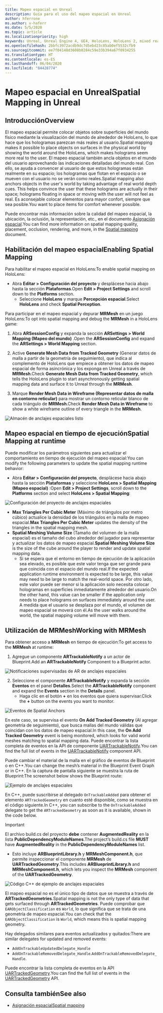 ```yaml
---
title: Mapeo espacial en Unreal
description: Guía para el uso del mapeo espacial en Unreal
author: hferrone
ms.author: v-haferr
ms.date: 5/5/2020
ms.topic: article
ms.localizationpriority: high
keywords: Unreal, Unreal Engine 4, UE4, HoloLens, HoloLens 2, mixed reality, development, features, documentation, guides, holograms, spatial mapping
ms.openlocfilehash: 2bbfc3972acdb9dc7d5ebd23c85ab0ef5532cfb9
ms.sourcegitcommit: ee7f04148d3608b0284c59e33b394a67f0934255
ms.translationtype: HT
ms.contentlocale: es-ES
ms.lasthandoff: 06/04/2020
ms.locfileid: "84428774"
---
```

# <a name="spatial-mapping-in-unreal"></a><span data-ttu-id="03188-104">Mapeo espacial en Unreal</span><span class="sxs-lookup"><span data-stu-id="03188-104">Spatial Mapping in Unreal</span></span>

## <a name="overview"></a><span data-ttu-id="03188-105">Introducción</span><span class="sxs-lookup"><span data-stu-id="03188-105">Overview</span></span>
<span data-ttu-id="03188-106">El mapeo espacial permite colocar objetos sobre superficies del mundo físico mediante la visualización del mundo de alrededor de HoloLens, lo que hace que los hologramas parezcan más reales al usuario.</span><span class="sxs-lookup"><span data-stu-id="03188-106">Spatial mapping makes it possible to place objects on surfaces in the physical world by showing the world around the HoloLens, which makes holograms seem more real to the user.</span></span> <span data-ttu-id="03188-107">El mapeo espacial también ancla objetos en el mundo del usuario aprovechando las indicaciones detalladas del mundo real. Con ello, se ayuda a convencer al usuario de que estos hologramas están realmente en su espacio; los hologramas que flotan en el espacio o se mueven con el usuario no se verán como reales.</span><span class="sxs-lookup"><span data-stu-id="03188-107">Spatial mapping also anchors objects in the user's world by taking advantage of real world depth cues. This helps convince the user that these holograms are actually in their space; holograms floating in space or moving with the user will not feel as real.</span></span> <span data-ttu-id="03188-108">Es aconsejable colocar elementos para mayor confort, siempre que sea posible.</span><span class="sxs-lookup"><span data-stu-id="03188-108">You want to place items for comfort whenever possible.</span></span>

<span data-ttu-id="03188-109">Puede encontrar más información sobre la calidad del mapeo espacial, la ubicación, la oclusión, la representación, etc., en el documento [Asignación espacial](spatial-mapping.md).</span><span class="sxs-lookup"><span data-stu-id="03188-109">You can find more information on spatial mapping quality, placement, occlusion, rendering, and more, in the [Spatial mapping](spatial-mapping.md) document.</span></span>

## <a name="enabling-spatial-mapping"></a><span data-ttu-id="03188-110">Habilitación del mapeo espacial</span><span class="sxs-lookup"><span data-stu-id="03188-110">Enabling Spatial Mapping</span></span>

<span data-ttu-id="03188-111">Para habilitar el mapeo espacial en HoloLens:</span><span class="sxs-lookup"><span data-stu-id="03188-111">To enable spatial mapping on HoloLens:</span></span>
- <span data-ttu-id="03188-112">Abra **Editar > Configuración del proyecto** y desplácese hacia abajo hasta la sección **Plataformas**.</span><span class="sxs-lookup"><span data-stu-id="03188-112">Open **Edit > Project Settings** and scroll down to the **Platforms** section.</span></span>    
    + <span data-ttu-id="03188-113">Seleccione **HoloLens** y marque **Percepción espacial**.</span><span class="sxs-lookup"><span data-stu-id="03188-113">Select **HoloLens** and check **Spatial Perception**.</span></span>

<span data-ttu-id="03188-114">Para participar en el mapeo espacial y depurar **MRMesh** en un juego HoloLens:</span><span class="sxs-lookup"><span data-stu-id="03188-114">To opt into spatial mapping and debug the **MRMesh** in a HoloLens game:</span></span>
1. <span data-ttu-id="03188-115">Abra **ARSessionConfig** y expanda la sección **ARSettings > World Mapping (Mapeo del mundo)** .</span><span class="sxs-lookup"><span data-stu-id="03188-115">Open the **ARSessionConfig** and expand the **ARSettings > World Mapping** section.</span></span> 

2. <span data-ttu-id="03188-116">Active **Generate Mesh Data from Tracked Geometry** (Generar datos de malla a partir de la geometría de seguimiento), que indica al complemento de HoloLens que empiece a obtener los datos de mapeo espacial de forma asincrónica y los exponga en Unreal a través de **MRMesh**.</span><span class="sxs-lookup"><span data-stu-id="03188-116">Check **Generate Mesh Data from Tracked Geometry**, which tells the HoloLens plugin to start asynchronously getting spatial mapping data and surface it to Unreal through the **MRMesh**.</span></span> 
3. <span data-ttu-id="03188-117">Marque **Render Mesh Data in Wireframe (Representar datos de malla en contorno reticular)** para mostrar un contorno reticular blanco de cada triángulo de **MRMesh**.</span><span class="sxs-lookup"><span data-stu-id="03188-117">Check **Render Mesh Data in Wireframe** to show a white wireframe outline of every triangle in the **MRMesh**.</span></span> 

![Almacén de anclajes espaciales listo](images/unreal-spatialmapping-arsettings.PNG)


## <a name="spatial-mapping-at-runtime"></a><span data-ttu-id="03188-119">Mapeo espacial en tiempo de ejecución</span><span class="sxs-lookup"><span data-stu-id="03188-119">Spatial Mapping at runtime</span></span>
<span data-ttu-id="03188-120">Puede modificar los parámetros siguientes para actualizar el comportamiento en tiempo de ejecución del mapeo espacial:</span><span class="sxs-lookup"><span data-stu-id="03188-120">You can modify the following parameters to update the spatial mapping runtime behavior:</span></span>

- <span data-ttu-id="03188-121">Abra **Editar > Configuración del proyecto**, desplácese hacia abajo hasta la sección **Plataformas** y seleccione **HoloLens > Spatial Mapping (Mapeo espacial)** :</span><span class="sxs-lookup"><span data-stu-id="03188-121">Open **Edit > Project Settings**, scroll down to the **Platforms** section and select **HoloLens > Spatial Mapping**:</span></span> 

![Configuración del proyecto de anclajes espaciales](images/unreal-spatialmapping-projectsettings.PNG)

- <span data-ttu-id="03188-123">**Max Triangles Per Cubic Meter** (Máximo de triángulos por metro cúbico) actualice la densidad de los triángulos en la malla de mapeo espacial.</span><span class="sxs-lookup"><span data-stu-id="03188-123">**Max Triangles Per Cubic Meter** updates the density of the triangles in the spatial mapping mesh.</span></span>  
- <span data-ttu-id="03188-124">**Spatial Meshing Volume Size** (Tamaño del volumen de la malla espacial) es el tamaño del cubo alrededor del jugador para representar y actualizar los datos de mapeo espacial.</span><span class="sxs-lookup"><span data-stu-id="03188-124">**Spatial Meshing Volume Size** is the size of the cube around the player to render and update spatial mapping data.</span></span>  
    + <span data-ttu-id="03188-125">Si se espera que el entorno en tiempo de ejecución de la aplicación sea elevado, es posible que este valor tenga que ser grande para que coincida con el espacio del mundo real.</span><span class="sxs-lookup"><span data-stu-id="03188-125">If the expected application runtime environment is expected to be large, this value may need to be large to match the real-world space.</span></span>  <span data-ttu-id="03188-126">Por otro lado, este valor puede ser menor si la aplicación solo necesita colocar hologramas en superficies inmediatamente alrededor del usuario.</span><span class="sxs-lookup"><span data-stu-id="03188-126">On the other hand, this value can be smaller if the application only needs to place holograms on surfaces immediately around the user.</span></span> <span data-ttu-id="03188-127">A medida que el usuario se desplaza por el mundo, el volumen de mapeo espacial se moverá con él.</span><span class="sxs-lookup"><span data-stu-id="03188-127">As the user walks around the world, the spatial mapping volume will move with them.</span></span> 

## <a name="working-with-mrmesh"></a><span data-ttu-id="03188-128">Utilización de MRMesh</span><span class="sxs-lookup"><span data-stu-id="03188-128">Working with MRMesh</span></span>
<span data-ttu-id="03188-129">Para obtener acceso a **MRMesh** en tiempo de ejecución:</span><span class="sxs-lookup"><span data-stu-id="03188-129">To get access to the **MRMesh** at runtime:</span></span>
1. <span data-ttu-id="03188-130">Agregue un componente **ARTrackableNotify** a un actor de Blueprint.</span><span class="sxs-lookup"><span data-stu-id="03188-130">Add an **ARTrackableNotify** Component to a Blueprint actor.</span></span> 

![Notificaciones supervisadas de AR de anclajes espaciales](images/unreal-spatialmapping-artrackablenotify.PNG)

2. <span data-ttu-id="03188-132">Seleccione el componente **ARTrackableNotify** y expanda la sección **Eventos** en el panel **Detalles**.</span><span class="sxs-lookup"><span data-stu-id="03188-132">Select the **ARTrackableNotify** component and expand the **Events** section in the **Details** panel.</span></span> 
    - <span data-ttu-id="03188-133">Haga clic en el botón **+** en los eventos que quiera supervisar.</span><span class="sxs-lookup"><span data-stu-id="03188-133">Click the **+** button on the events you want to monitor.</span></span> 

![Eventos de Spatial Anchors](images/unreal-spatialmapping-events.PNG)

<span data-ttu-id="03188-135">En este caso, se supervisa el evento **On Add Tracked Geometry** (Al agregar geometría de seguimiento), que busca mallas del mundo válidas que coincidan con los datos de mapeo espacial.</span><span class="sxs-lookup"><span data-stu-id="03188-135">In this case, the **On Add Tracked Geometry** event is being monitored, which looks for valid world meshes matching to spatial mapping data.</span></span> <span data-ttu-id="03188-136">Puede encontrar la lista completa de eventos en la API de componente [UARTrackableNotify](https://docs.unrealengine.com/API/Runtime/AugmentedReality/UARTrackableNotifyComponent/index.html).</span><span class="sxs-lookup"><span data-stu-id="03188-136">You can find the full list of events in the [UARTrackableNotify](https://docs.unrealengine.com/API/Runtime/AugmentedReality/UARTrackableNotifyComponent/index.html) component API.</span></span> 

<span data-ttu-id="03188-137">Puede cambiar el material de la malla en el gráfico de eventos de Blueprint o en C++.</span><span class="sxs-lookup"><span data-stu-id="03188-137">You can change the mesh’s material in the Blueprint Event Graph or in C++.</span></span> <span data-ttu-id="03188-138">En la captura de pantalla siguiente se muestra la ruta de Blueprint:</span><span class="sxs-lookup"><span data-stu-id="03188-138">The screenshot below shows the Blueprint route:</span></span> 

![Ejemplo de anclajes espaciales](images/unreal-spatialmapping-example.PNG)

<span data-ttu-id="03188-140">En C++, puede suscribirse al delegado `OnTrackableAdded` para obtener el elemento `ARTrackedGeometry` en cuanto esté disponible, como se muestra en el código siguiente.</span><span class="sxs-lookup"><span data-stu-id="03188-140">In C++, you can subscribe to the `OnTrackableAdded` delegate to get the `ARTrackedGeometry` as soon as it is available, shown in the code below.</span></span> 

> [!IMPORTANT]
> <span data-ttu-id="03188-141">El archivo build.cs del proyecto **debe** contener **AugmentedReality** en la lista **PublicDependencyModuleNames**.</span><span class="sxs-lookup"><span data-stu-id="03188-141">The project’s build.cs file **MUST** have **AugmentedReality** in the **PublicDependencyModuleNames** list.</span></span>
> - <span data-ttu-id="03188-142">Esto incluye **ARBlueprintLibrary.h** y **MRMeshComponent.h**, que permite inspeccionar el componente **MRMesh** de **UARTrackedGeometry**.</span><span class="sxs-lookup"><span data-stu-id="03188-142">This includes **ARBlueprintLibrary.h** and **MRMeshComponent.h**, which lets you inspect the **MRMesh** component of the **UARTrackedGeometry**.</span></span> 

![Código C++ de ejemplo de anclajes espaciales](images/unreal-spatialmapping-examplecode.PNG)

<span data-ttu-id="03188-144">El mapeo espacial no es el único tipo de datos que se muestra a través de **ARTrackedGeometries**.</span><span class="sxs-lookup"><span data-stu-id="03188-144">Spatial mapping is not the only type of data that gets surfaced through **ARTrackedGeometries**.</span></span> <span data-ttu-id="03188-145">Puede comprobar que `EARObjectClassification` es `World`, lo que significa que se trata de una geometría de mapeo espacial.</span><span class="sxs-lookup"><span data-stu-id="03188-145">You can check that the `EARObjectClassification` is `World`, which means this is spatial mapping geometry.</span></span> 

<span data-ttu-id="03188-146">Hay delegados similares para eventos actualizados y quitados:</span><span class="sxs-lookup"><span data-stu-id="03188-146">There are similar delegates for updated and removed events:</span></span> 
- `AddOnTrackableUpdatedDelegate_Handle` 
- <span data-ttu-id="03188-147">`AddOnTrackableRemovedDelegate_Handle`.</span><span class="sxs-lookup"><span data-stu-id="03188-147">`AddOnTrackableRemovedDelegate_Handle`.</span></span> 

<span data-ttu-id="03188-148">Puede encontrar la lista completa de eventos en la API [UARTrackedGeometry](https://docs.unrealengine.com/API/Runtime/AugmentedReality/UARTrackedGeometry/index.html).</span><span class="sxs-lookup"><span data-stu-id="03188-148">You can find the full list of events in the [UARTrackedGeometry](https://docs.unrealengine.com/API/Runtime/AugmentedReality/UARTrackedGeometry/index.html) API.</span></span>

## <a name="see-also"></a><span data-ttu-id="03188-149">Consulta también</span><span class="sxs-lookup"><span data-stu-id="03188-149">See also</span></span>
* [<span data-ttu-id="03188-150">Asignación espacial</span><span class="sxs-lookup"><span data-stu-id="03188-150">Spatial mapping</span></span>](spatial-mapping.md)

